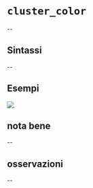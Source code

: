 # `cluster_color`

--

## Sintassi

--

## Esempi

![](/img/variabili/cluster_color/cluster_color1.png)

## nota bene

--

## osservazioni

--